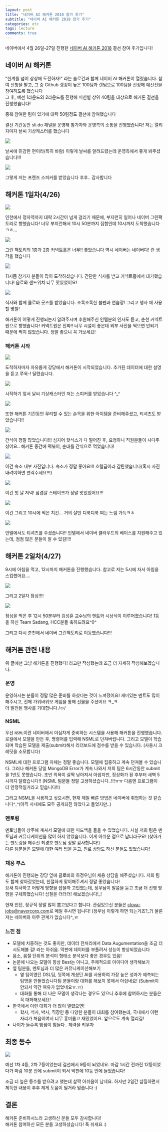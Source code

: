 ```yaml
---
layout: post
title: "네이버 AI 해커톤 2018 참가 후기"
subtitle: "네이버 AI 해커톤 2018 참가 후기"
categories: etc
tags: lecture
comments: true
---
```

네이버에서 4월 26일-27일 진행한 [네이버 AI 해커톤 2018](https://github.com/naver/ai-hackathon-2018) 결선 참여 후기입니다!

## 네이버 AI 해커톤
"한계를 넘어 상상에 도전하자!" 라는 슬로건과 함께 네이버 AI 해커톤이 열렸습니다. 참여 신청을 받고, 그 중 Github 랭킹이 높은 100팀과 랜덤으로 100팀을 선정해 예선전을 참여하도록 했습니다  
그 후, 예선 1라운드와 2라운드를 진행해 미션별 상위 40팀을 대상으로 해커톤 결선을 진행했습니다!  

중복 참여한 팀이 있기에 대략 50팀정도 결선에 참여했습니다

결선 기간동안 sli.do 채널을 운영해 참가자와 운영측의 소통을 진행했습니다! 저는 열리자마자 날씨 기상캐스터를 했습니다

<img src="https://www.dropbox.com/s/a3qapcecpfnnbi2/%EC%8A%A4%ED%81%AC%EB%A6%B0%EC%83%B7%202018-04-25%2022.43.17.png?raw=1">

날씨에 민감한 편이라(특히 바람) 이렇게 날씨를 알려드렸는데 운영측에서 좋게 봐주셨습니다!!!

<img src="https://www.dropbox.com/s/jz9knxqu5xgpnvw/%EC%8A%A4%ED%81%AC%EB%A6%B0%EC%83%B7%202018-04-26%2000.06.32.png?raw=1">

그렇게 저는 프렌즈 스피커를 받았습니다 후후.. 감사합니다


## 해커톤 1일차(4/26)
<img src="https://www.dropbox.com/s/o3oc5c0hh61mfa3/2018-04-26%2009.56.56.jpg?raw=1">

인천에서 정자역까지 대략 2시간이 넘게 걸리기 때문에, 부지런히 일어나 네이버 그린팩토리로 향했습니다! 너무 부지런해서 10시 50분까지 집합인데 10시까지 도착했습니다 ㅋㅎ...


<img src="https://www.dropbox.com/s/xz605mh6fxn7t51/2018-04-26%2010.09.40.jpg?raw=1">

그린 팩토리의 1층과 2층 커넥트홀은 너무!! 좋았습니다 역시 네이버는 네이버다! 란 생각을 했습니다

<img src="https://www.dropbox.com/s/4difidjvjgbvb7b/2018-04-26%2011.08.02.jpg?raw=1">

11시쯤 참가자 분들이 많이 도착하셨습니다. 간단한 식사를 받고 커넥트홀에서 대기했습니다! 음료와 샌드위치 너무 맛있었어요!  

<img src="https://www.dropbox.com/s/ra6dejy2no00qb5/2018-04-26%2011.20.57.jpg?raw=1">

식사와 함께 클로바 굿즈를 받았습니다. 초록초록한 볼펜과 연습장! 그리고 행사 때 사용할 명찰!

해커톤이 어떻게 진행되는지 알려주시며 후원해주신 인텔분의 인사도 듣고, 춘천 커넥트원으로 향했습니다! 커넥트원은 진짜!! 너무 시설이 좋은데 외부 사진을 찍으면 안되기 때문에 찍지 않았습니다. 정말 좋으니 꼭 가보세요!


### 해커톤 시작
<img src="https://www.dropbox.com/s/2c9zxfi5rucwkwp/2018-04-26%2013.18.01.jpg?raw=1">

도착하자마자 자유롭게 강당에서 해커톤이 시작되었습니다. 추가된 데이터에 대한 설명을 듣고 쭈욱-! 달렸습니다. 

<img src="https://www.dropbox.com/s/ajnaubg7nny5xqf/2018-04-27%2017.26.42.jpg?raw=1">

시작하기 앞서 날씨 기상캐스터인 저는 스피커를 받았습니다 ^_^

<img src="https://www.dropbox.com/s/w3rcwk098w36if2/2018-04-26%2013.45.58.jpg?raw=1">

또한 해커톤 기간동안 무리할 수 있는 손목을 위한 아이템을 준비해주셨고, 티셔츠도 받았습니다!! 


<img src="https://www.dropbox.com/s/jzloza8fcl7iz5v/2018-04-26%2013.18.31.jpg?raw=1">

간식이 정말 많았습니다!!! 심지어 핫식스가 다 떨어진 후, 요청하니 직원분들이 사다주셨어요.. 해커톤 중간에 떡볶이, 순대를 간식으로 먹었습니다!


<img src="https://www.dropbox.com/s/5jhluet4id6zvms/2018-04-26%2016.19.11.jpg?raw=1">

이건 숙소 내부 사진입니다. 숙소가 정말 좋아요!!! 호텔급이라 감탄했습니다(혹시 사진 내려야하면 연락주세요!!!)  


<img src="https://www.dropbox.com/s/w6wt1duxiiwruw4/2018-04-26%2018.37.58.jpg?raw=1">

이건 첫 날 저녁! 삼겹살 스테이크가 정말 맛있었어요!!!

<img src="https://www.dropbox.com/s/k0grfg6ur5b5i79/2018-04-26%2022.07.19.jpg?raw=1">

이건 그리고 10시에 먹은 치킨... 거의 살만 디룩디룩 찌는 느낌 가득ㅋㅎ


<img src="https://www.dropbox.com/s/xm7ocwl8yx2fmyq/2018-04-26%2023.41.23.jpg?raw=1">

인텔에서도 티셔츠를 주셨습니다!! 인텔에서 네이버 클라우드의 베이스를 지원해주고 있는데, 점점 많은 분들이 알 수 있길!!!!


## 해커톤 2일차(4/27)

9시에 아침을 먹고, 12시까지 해커톤을 진행했습니다. 참고로 저는 5시에 자서 아침을 스킵했어요.... 

<img src="https://www.dropbox.com/s/phknhrl2whu779l/2018-04-27%2012.20.13.jpg?raw=1">

그리고 2일차 점심!!!!

<img src="https://www.dropbox.com/s/idcp9ta5meak66q/2018-04-27%2012.55.57.jpg?raw=1">

점심을 먹은 후 12시 50분부터 김성훈 교수님의 멘트와 시상식이 이루어졌습니다! 1등을 하신 Team Sadang, HCC분들 축하드려요^0^


그리고 다시 춘천에서 네이버 그린팩토리로 이동했습니다!!!


## 해커톤 관련 내용
위 글에선 그냥 해커톤을 진행했다! 라고만 작성했는데 조금 더 자세히 작성해보겠습니다.  

### 운영
운영하시는 분들이 정말 많은 준비를 하셨다는 것이 느껴졌어요! 재미있는 멘트도 많이 해주시고, 전체 가위바위보 게임을 통해 선물을 주셨어요 ㅋ_ㅋ  
더 발전된 행사를 기대합니다 /ㅁ/

### NSML
우선 ```NSML```이란 네이버에서 야심차게 준비하는 시스템을 사용해 해커톤을 진행했습니다. 로컬에서 모델을 만든 후, 명령어를 입력해 NSML로 던져버립니다. 그리고 모델이 학습되며 학습된 모델을 제출(submit)해서 리더보드에 점수를 받을 수 있습니다. (사용시 크레딧을 소모합니다) 

NSML에 대한 프로그램 자체는 정말 좋습니다. 모델에 집중하고 계속 던져볼 수 있습니다. 그러나 해커톤 당일 MongoDB Error가 계속 나와서 저희 팀은 6시간동안 submit을 1번도 못했습니다. 초반 의욕이 살짝 낮아져서 아쉽지만, 정상화가 된 후부터 새벽 5시까지 달렸습니다!! (NSML 팀분들 정말 고생하셨습니다..!!!ㅠㅠ 다음엔 프로그램이 더 안정적일거라고 믿습니다!!)  

그리고 NSML을 사용하고 싶으시면, 현재 제일 빠른 방법은 네이버에 취업하는 것 같습니다^_^(아직 사내에도 모두 공개되진 않았다고 들었지만..) 

### 멘토링
멘토님들이 상주해 계셔서 모델에 대한 피드백을 들을 수 있었습니다. 사실 저희 팀은 멘토님과 커뮤니케이션을 많이 하지 않았습니다. 이게 아쉬운 점으로 남더라구요! (찾아가는 멘토링을 해주신 최경호 멘토님 정말 감사합니다!)  
다른 팀분들은 모델에 대한 여러 팁을 듣고, 진로 상담도 하신 분들도 있었습니다!

### 채용 부스
해커톤이 진행되는 강당 옆에 클로바의 하정우님이 채용 상담을 해주셨습니다. 저희 팀도 함께 찾아갔었는데, 친절하게 맞이해주셔서 정말 좋았습니다!  
요새 퇴사하고 어떻게 방향을 잡을까 고민했는데, 정우님이 말씀을 듣고 조금 더 진행 방향을 구체화했습니다! 삽질을 더더더! 해보겠습니다!_!

현재 인턴, 정규직 정말 많이 뽑고있다고 합니다. 관심있으신 분들은 [clova-jobs@navercorp.com](clova-jobs@navercorp.com)로 메일 주시면 됩니다! (정우님 이렇게 하면 되는거죠?_?) 물론 저는 네이버와 아무 관계가 없습니다^_ㅠ


### 느낀 점
- 모델에 치중하는 것도 좋지만, 데이터 전처리에서 Data Augumentation을 조금 더 시도해볼 걸! 라는 아쉬움. 막판에 데이터를 부풀려서 성능이 향상되었습니다
- 음소, 음절 단위의 분석이 형태소 분석보다 좋은 경우도 있음!
- 논문에 나오는 모델이 항상 Best는 아니고, 주체적으로 아이디어 생각해보기
- 옆 팀분들, 멘토님과 더 많은 커뮤니케이션해보기
	- 옆 팀이였던 DSL팀, 뒷쪽에 계셨던 AI를 사용하여 가장 높은 성과가 예측되는 팀명을 만들었습니다팀 분들이랑 대화를 해보지 못해서 아쉽네요! (Submit이 안되서 약간 여유가 없었네요ㅠ.ㅠ)
	- 대화를 통해 더 나은 모델이 생각나는 경우도 있으니 추후에 참여하시는 분들은 꼭 대화해보세요!
- 한국에서 이런 대회가 더 많이 열렸으면!
	- 학사, 석사, 박사, 직장인 등 다양한 분들이 대회를 참여했는데, 국내에서 이런 자리가 처음이여서 너무 흥미롭고 재밌었어요. 앞으로도 계속 열리길!
- 나이가 들수록 밤샘이 힘들다.. 체력을 키우자

## 최종 등수
<img src="https://www.dropbox.com/s/27asp9muuwdma2b/%EC%8A%A4%ED%81%AC%EB%A6%B0%EC%83%B7%202018-04-27%2012.01.44.png?raw=1">

예선 1차 4등, 2차 7등이었는데 결선에서 9등이 되었네요. 마감 1시간 전까진 12등이었다가 마감 10분 전에 submit이 되서 막판에 10등 안에 들었습니다!  

조금 더 높은 등수를 받으려고 했는데 살짝 아쉬움이 남네요. 하지만 2일간 삽질하면서 체득한 내용이 추후 제게 도움이 될거라 믿습니다 :)


## 결론
해커톤 준비하시느라 고생하신 분들 모두 감사합니다!  
해커톤 참여하신 모든 분들 고생하셨습니다! 푹 쉬세요 :)




